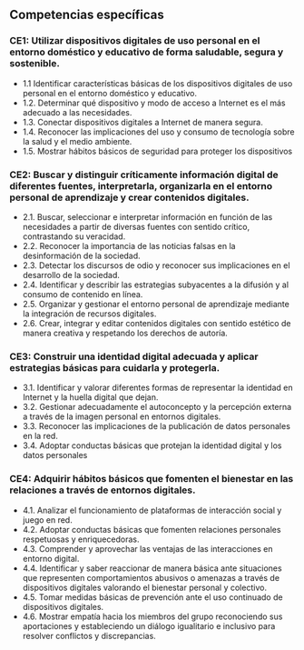 ## Competencias específicas

### CE1: Utilizar dispositivos digitales de uso personal en el entorno doméstico y educativo de forma saludable, segura y sostenible.

- 1.1 Identificar características básicas de los dispositivos digitales de uso personal en el entorno doméstico y educativo.
- 1.2. Determinar qué dispositivo y modo de acceso a Internet es el más adecuado a las necesidades.
- 1.3. Conectar dispositivos digitales a Internet de manera segura.
- 1.4. Reconocer las implicaciones del uso y consumo de tecnología sobre la salud y el medio ambiente.
- 1.5. Mostrar hábitos básicos de seguridad para proteger los dispositivos

### CE2: Buscar y distinguir críticamente información digital de diferentes fuentes, interpretarla, organizarla en el entorno personal de aprendizaje y crear contenidos digitales.

- 2.1. Buscar, seleccionar e interpretar información en función de las necesidades a partir de diversas fuentes con sentido crítico, contrastando su veracidad.
- 2.2. Reconocer la importancia de las noticias falsas en la desinformación de la sociedad.
- 2.3. Detectar los discursos de odio y reconocer sus implicaciones en el desarrollo de la sociedad.
- 2.4. Identificar y describir las estrategias subyacentes a la difusión y al consumo de contenido en línea.
- 2.5. Organizar y gestionar el entorno personal de aprendizaje mediante la integración de recursos digitales.
- 2.6. Crear, integrar y editar contenidos digitales con sentido estético de manera creativa
y respetando los derechos de autoría.

### CE3: Construir una identidad digital adecuada y aplicar estrategias básicas para cuidarla y protegerla.

- 3.1. Identificar y valorar diferentes formas de representar la identidad en Internet y la
huella digital que dejan.
- 3.2. Gestionar adecuadamente el autoconcepto y la percepción externa a través de la
imagen personal en entornos digitales.
- 3.3. Reconocer las implicaciones de la publicación de datos personales en la red.
- 3.4. Adoptar conductas básicas que protejan la identidad digital y los datos personales

### CE4: Adquirir hábitos básicos que fomenten el bienestar en las relaciones a través de entornos digitales.

- 4.1. Analizar el funcionamiento de plataformas de interacción social y juego en red.
- 4.2. Adoptar conductas básicas que fomenten relaciones personales respetuosas y enriquecedoras.
- 4.3. Comprender y aprovechar las ventajas de las interacciones en entorno digital.
- 4.4. Identificar y saber reaccionar de manera básica ante situaciones que representen comportamientos abusivos o amenazas a través de dispositivos digitales valorando el bienestar personal y colectivo.
- 4.5. Tomar medidas básicas de prevención ante el uso continuado de dispositivos digitales.
- 4.6. Mostrar empatía hacia los miembros del grupo reconociendo sus aportaciones y estableciendo un diálogo igualitario e inclusivo para resolver conflictos y discrepancias.
